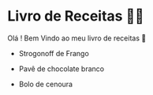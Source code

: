 # Livro de Receitas :man_cook:

Olá ! Bem Vindo ao meu livro de receitas :wave:

- Strogonoff de Frango

- Pavê de chocolate branco

- Bolo de cenoura

  